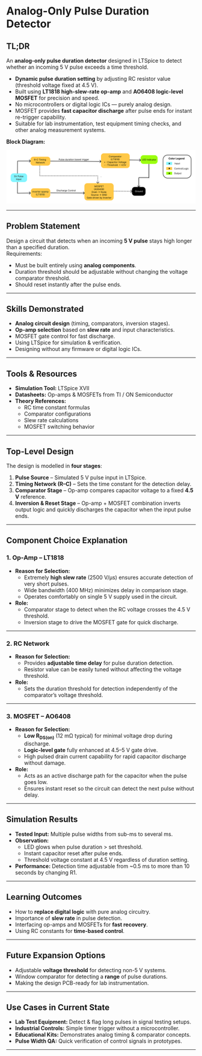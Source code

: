# Analog-Only Pulse Duration Detector

## TL;DR
An **analog-only pulse duration detector** designed in LTSpice to detect whether an incoming 5 V pulse exceeds a time threshold.  
- **Dynamic pulse duration setting** by adjusting RC resistor value (threshold voltage fixed at 4.5 V).  
- Built using **LT1818 high-slew-rate op-amp** and **AO6408 logic-level MOSFET** for precision and speed.  
- No microcontrollers or digital logic ICs — purely analog design.  
- MOSFET provides **fast capacitor discharge** after pulse ends for instant re-trigger capability.  
- Suitable for lab instrumentation, test equipment timing checks, and other analog measurement systems.

**Block Diagram:**

![Pulse Duration Detector](./diagram.svg)

---

## Problem Statement
Design a circuit that detects when an incoming **5 V pulse** stays high longer than a specified duration.  
Requirements:
- Must be built entirely using **analog components**.
- Duration threshold should be adjustable without changing the voltage comparator threshold.
- Should reset instantly after the pulse ends.

---

## Skills Demonstrated
- **Analog circuit design** (timing, comparators, inversion stages).
- **Op-amp selection** based on **slew rate** and input characteristics.
- MOSFET gate control for fast discharge.
- Using LTSpice for simulation & verification.
- Designing without any firmware or digital logic ICs.

---

## Tools & Resources
- **Simulation Tool:** LTSpice XVII
- **Datasheets:** Op-amps & MOSFETs from TI / ON Semiconductor
- **Theory References:**
  - RC time constant formulas
  - Comparator configurations
  - Slew rate calculations
  - MOSFET switching behavior

---

## Top-Level Design
The design is modelled in **four stages**:

1. **Pulse Source** – Simulated 5 V pulse input in LTSpice.  
2. **Timing Network (R–C)** – Sets the time constant for the detection delay.  
3. **Comparator Stage** – Op-amp compares capacitor voltage to a fixed **4.5 V** reference.  
4. **Inversion & Reset Stage** – Op-amp + MOSFET combination inverts output logic and quickly discharges the capacitor when the input pulse ends.

---

## Component Choice Explanation

### 1. **Op-Amp – LT1818**
- **Reason for Selection:**  
  - Extremely **high slew rate** (2500 V/μs) ensures accurate detection of very short pulses.
  - Wide bandwidth (400 MHz) minimizes delay in comparison stage.
  - Operates comfortably on single 5 V supply used in the circuit.
- **Role:**  
  - Comparator stage to detect when the RC voltage crosses the 4.5 V threshold.
  - Inversion stage to drive the MOSFET gate for quick discharge.

---

### 2. **RC Network**
- **Reason for Selection:**  
  - Provides **adjustable time delay** for pulse duration detection.
  - Resistor value can be easily tuned without affecting the voltage threshold.
- **Role:**  
  - Sets the duration threshold for detection independently of the comparator’s voltage threshold.

---

### 3. **MOSFET – AO6408**
- **Reason for Selection:**  
  - **Low R<sub>DS(on)</sub>** (12 mΩ typical) for minimal voltage drop during discharge.
  - **Logic-level gate** fully enhanced at 4.5–5 V gate drive.
  - High pulsed drain current capability for rapid capacitor discharge without damage.
- **Role:**  
  - Acts as an active discharge path for the capacitor when the pulse goes low.
  - Ensures instant reset so the circuit can detect the next pulse without delay.


---

## Simulation Results
- **Tested Input:** Multiple pulse widths from sub-ms to several ms.
- **Observation:**  
  - LED glows when pulse duration > set threshold.  
  - Instant capacitor reset after pulse ends.  
  - Threshold voltage constant at 4.5 V regardless of duration setting.
- **Performance:** Detection time adjustable from ~0.5 ms to more than 10 seconds by changing R1.

---

## Learning Outcomes
- How to **replace digital logic** with pure analog circuitry.
- Importance of **slew rate** in pulse detection.
- Interfacing op-amps and MOSFETs for **fast recovery**.
- Using RC constants for **time-based control**.

---

## Future Expansion Options
- Adjustable **voltage threshold** for detecting non-5 V systems.
- Window comparator for detecting a **range** of pulse durations.
- Making the design PCB-ready for lab instrumentation.

---

## Use Cases in Current State
- **Lab Test Equipment:** Detect & flag long pulses in signal testing setups.
- **Industrial Controls:** Simple timer trigger without a microcontroller.
- **Educational Kits:** Demonstrates analog timing & comparator concepts.
- **Pulse Width QA:** Quick verification of control signals in prototypes.

---
